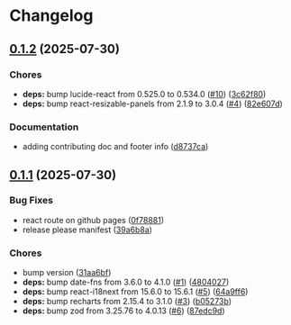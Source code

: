 # Changelog

## [0.1.2](https://github.com/Fruitful-Tools/sim-weekly-prayers/compare/v0.1.1...v0.1.2) (2025-07-30)


### Chores

* **deps:** bump lucide-react from 0.525.0 to 0.534.0 ([#10](https://github.com/Fruitful-Tools/sim-weekly-prayers/issues/10)) ([3c62f80](https://github.com/Fruitful-Tools/sim-weekly-prayers/commit/3c62f80aafd9e33262815a94f558a17a16641152))
* **deps:** bump react-resizable-panels from 2.1.9 to 3.0.4 ([#4](https://github.com/Fruitful-Tools/sim-weekly-prayers/issues/4)) ([82e607d](https://github.com/Fruitful-Tools/sim-weekly-prayers/commit/82e607de133d08542af8d0a4f566106a67e9fec2))


### Documentation

* adding contributing doc and footer info ([d8737ca](https://github.com/Fruitful-Tools/sim-weekly-prayers/commit/d8737ca886969374f460276af3504a3de828a628))

## [0.1.1](https://github.com/Fruitful-Tools/sim-weekly-prayers/compare/v0.1.0...v0.1.1) (2025-07-30)


### Bug Fixes

* react route on github pages ([0f78881](https://github.com/Fruitful-Tools/sim-weekly-prayers/commit/0f7888193d4131a93e18dc017e221fddbd451091))
* release please manifest ([39a6b8a](https://github.com/Fruitful-Tools/sim-weekly-prayers/commit/39a6b8a2e36587caf6d676b31800c1b202144f86))


### Chores

* bump version ([31aa6bf](https://github.com/Fruitful-Tools/sim-weekly-prayers/commit/31aa6bf925e94efa4ef0a58c3ba239eefa2123a2))
* **deps:** bump date-fns from 3.6.0 to 4.1.0 ([#1](https://github.com/Fruitful-Tools/sim-weekly-prayers/issues/1)) ([4804027](https://github.com/Fruitful-Tools/sim-weekly-prayers/commit/480402717a787dbb7c239ef54de112be21ea9d14))
* **deps:** bump react-i18next from 15.6.0 to 15.6.1 ([#5](https://github.com/Fruitful-Tools/sim-weekly-prayers/issues/5)) ([64a9ff6](https://github.com/Fruitful-Tools/sim-weekly-prayers/commit/64a9ff69f33b2862ab41aad6d7d3b7495defaa52))
* **deps:** bump recharts from 2.15.4 to 3.1.0 ([#3](https://github.com/Fruitful-Tools/sim-weekly-prayers/issues/3)) ([b05273b](https://github.com/Fruitful-Tools/sim-weekly-prayers/commit/b05273b70c7564fbecc50d3217b626128e279e44))
* **deps:** bump zod from 3.25.76 to 4.0.13 ([#6](https://github.com/Fruitful-Tools/sim-weekly-prayers/issues/6)) ([87edc9d](https://github.com/Fruitful-Tools/sim-weekly-prayers/commit/87edc9df20a3c3b7a25a73f91c97076f0b37bfcc))
